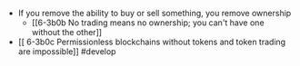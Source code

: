 - If you remove the ability to buy or sell something, you remove ownership
	- [[6-3b0b No trading means no ownership; you can't have one without the other]]
- [[ 6-3b0c Permissionless blockchains without tokens and token trading are impossible]] #develop 